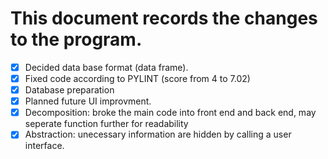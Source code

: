 # This document records the changes to the program.
* [x] Decided data base format (data frame).
* [x] Fixed code according to PYLINT (score from 4 to 7.02)
* [x] Database preparation
* [x] Planned future UI improvment.  
* [x] Decomposition: broke the main code into front end and back end, may seperate function further for readability
* [x] Abstraction: unecessary information are hidden by calling a user interface. 
